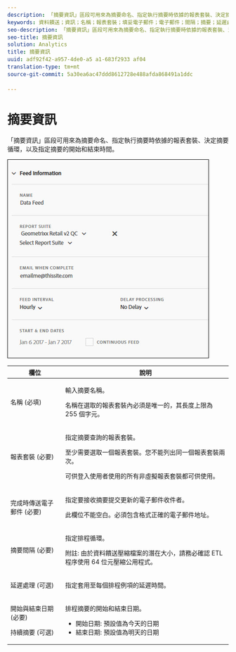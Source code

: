 ```yaml
---
description: 「摘要資訊」區段可用來為摘要命名、指定執行摘要時依據的報表套裝、決定摘要循環，以及指定摘要的開始和結束時間。
keywords: 資料饋送；資訊；名稱；報表套裝；填妥電子郵件；電子郵件；間隔；摘要；延遲處理；延遲；開始；結束；日期；連續摘要
seo-description: 「摘要資訊」區段可用來為摘要命名、指定執行摘要時依據的報表套裝、決定摘要循環，以及指定摘要的開始和結束時間。
seo-title: 摘要資訊
solution: Analytics
title: 摘要資訊
uuid: adf92f42-a957-4de0-a5 a1-683f2933 af04
translation-type: tm+mt
source-git-commit: 5a30ea6ac47ddd8612728e488afda868491a1ddc

---
```



# 摘要資訊

「摘要資訊」區段可用來為摘要命名、指定執行摘要時依據的報表套裝、決定摘要循環，以及指定摘要的開始和結束時間。

![](assets/feed-info.jpg)

<table id="table_C98C7C3CE4194BEF819E792793EBC517">
 <thead>
  <tr>
   <th colname="col1" class="entry"> 欄位 </th>
   <th colname="col2" class="entry"> 說明 </th>
  </tr>
 </thead>
 <tbody> 
  <tr> 
   <td colname="col1"> <p>名稱 (必填) </p> </td>
   <td colname="col2"> <p>輸入摘要名稱。 </p> <p>名稱在選取的報表套裝內必須是唯一的，其長度上限為 255 個字元。 </p> </td>
  </tr>
  <tr>
   <td colname="col1"> <p>報表套裝 (必要) </p> </td>
   <td colname="col2"> <p>指定摘要查詢的報表套裝。 </p> <p>至少需要選取一個報表套裝。您不能列出同一個報表套裝兩次。 </p> <p>可供登入使用者使用的所有非虛擬報表套裝都可供使用。 </p></td>
  </tr>
  <tr>
   <td colname="col1"> <p>完成時傳送電子郵件 (必要) </p> </td>
   <td colname="col2"> <p>指定要接收摘要提交更新的電子郵件收件者。 </p> <p>此欄位不能空白。必須包含格式正確的電子郵件地址。 </p> </td>
  </tr>
  <tr>
   <td colname="col1"> <p>摘要間隔 (必要) </p> </td>
   <td colname="col2"> <p>指定排程循環。 </p> <p>附註: 由於資料饋送壓縮檔案的潛在大小，請務必確認 ETL 程序使用 64 位元壓縮公用程式。 </p> </td>
  </tr>
  <tr>
   <td colname="col1"> <p>延遲處理 (可選) </p> </td>
   <td colname="col2"> <p>指定套用至每個排程例項的延遲時間。 </p> </td>
  </tr>
  <tr>
   <td colname="col1"> <p>開始與結束日期 (必要) </p> <p>持續摘要 (可選) </p> </td>
   <td colname="col2"> <p>排程摘要的開始和結束日期。 </p> <p>
     <ul id="ul_509977336CD34032924B48E043E8CBC7">
      <li id="li_BFB5B6ADCB184D839C9BA42DB3DCAF32">開始日期: 預設值為今天的日期 </li>
      <li id="li_34F8DB45D9B54076840D1A0B782812D3">結束日期: 預設值為明天的日期 </li>
     </ul>
     </p> </td>
  </tr>
 </tbody>
</table>